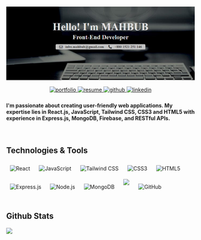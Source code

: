 <p align="center">
  <img src="./banner.png" alt="GitHub Banner">
</p>
<div align="center">
<a href="https://your-portfolio-link.com" target="_blank">
  <img src="https://img.shields.io/badge/portfolio-%23000000.svg?&style=for-the-badge&logo=google-chrome&logoColor=white" alt="portfolio" style="margin-bottom: 5px;" />
</a>
</a>
<a href="https://drive.google.com/file/d/1gY3P-ogQbxafwwfGFki4E7xpKrGKlGwD/view" target="_blank">
  <img src="https://img.shields.io/badge/resume-%234285F4.svg?&style=for-the-badge&logo=google-drive&logoColor=white" alt="resume" style="margin-bottom: 5px;" />
</a>  
<a href="https://github.com/CodeSperk" target="_blank">
<img src=https://img.shields.io/badge/github-%2324292e.svg?&style=for-the-badge&logo=github&logoColor=white alt=github style="margin-bottom: 5px;" />
</a>
<a href="https://www.linkedin.com/in/mahbub692" target="_blank">
<img src=https://img.shields.io/badge/linkedin-%231E77B5.svg?&style=for-the-badge&logo=linkedin&logoColor=white alt=linkedin style="margin-bottom: 5px;" />
</a>
</div>

<h4> I'm passionate about creating user-friendly web applications. My expertise lies in React.js, JavaScript, Tailwind CSS, CSS3 and HTML5 with experience in Express.js, MongoDB, Firebase, and RESTful APIs. </h4> 

<br/>

## Technologies & Tools
<div>
  <img style="margin: 10px;" src="https://profilinator.rishav.dev/skills-assets/react-original-wordmark.svg" alt="React" height="50" />
  <img style="margin: 10px;" src="https://profilinator.rishav.dev/skills-assets/javascript-original.svg" alt="JavaScript" height="50" />
  <img style="margin: 10px;" src="https://profilinator.rishav.dev/skills-assets/tailwindcss.svg" alt="Tailwind CSS" height="50" />
  <img style="margin: 10px;" src="https://profilinator.rishav.dev/skills-assets/css3-original-wordmark.svg" alt="CSS3" height="50" />
  <img style="margin: 10px;" src="https://profilinator.rishav.dev/skills-assets/html5-original-wordmark.svg" alt="HTML5" height="50" />
  <img style="margin: 10px;" src="https://profilinator.rishav.dev/skills-assets/express-original-wordmark.svg" alt="Express.js" height="50" />
  <img style="margin: 10px;" src="https://profilinator.rishav.dev/skills-assets/nodejs-original-wordmark.svg" alt="Node.js" height="50" />
  <img style="margin: 10px;" src="https://profilinator.rishav.dev/skills-assets/mongodb-original-wordmark.svg" alt="MongoDB" height="50" />
  <img style="margin: 10px;" src="https://img.icons8.com/color/452/firebase.png" height="50" />
  <img style="margin: 10px;" src="https://cdn.jsdelivr.net/gh/devicons/devicon/icons/github/github-original.svg" alt="GitHub" height="50" />
</div>


</br>

## Github Stats  
<div >
  <img src="https://github-readme-stats.vercel.app/api?username=CodeSperk&show_icons=true&count_private=true" align="center" />
</div>  


<!--
**CodeSperk/CodeSperk** is a ✨ _special_ ✨ repository because its `README.md` (this file) appears on your GitHub profile.

Here are some ideas to get you started:

- 🔭 I’m currently working on ....
- 🌱 I’m currently learning ...
- 👯 I’m looking to collaborate on ...
- 🤔 I’m looking for help with ...
- 💬 Ask me about ...
- 📫 How to reach me: ...
- 😄 Pronouns: ...
- ⚡ Fun fact: ...
-->
